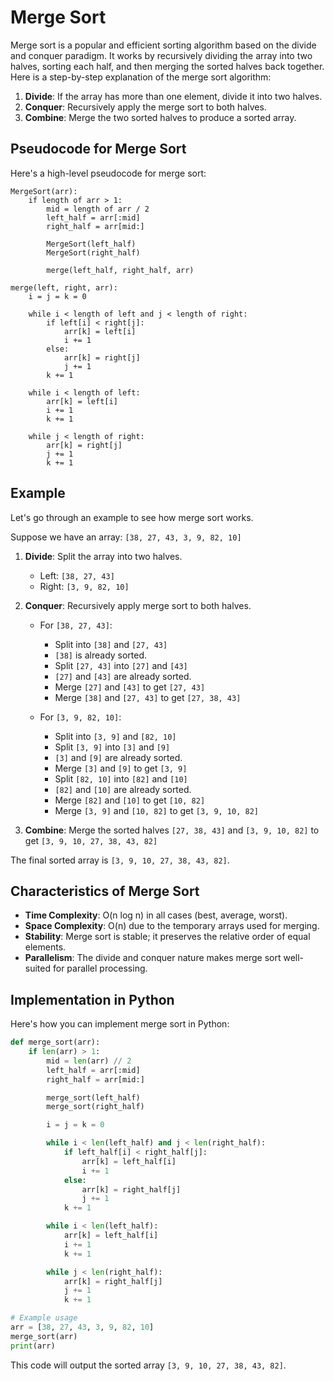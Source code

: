 # Merge Sort

Merge sort is a popular and efficient sorting algorithm based on the divide and conquer paradigm. It works by recursively dividing the array into two halves, sorting each half, and then merging the sorted halves back together. Here is a step-by-step explanation of the merge sort algorithm:

1. **Divide**: If the array has more than one element, divide it into two halves.
2. **Conquer**: Recursively apply the merge sort to both halves.
3. **Combine**: Merge the two sorted halves to produce a sorted array.

## Pseudocode for Merge Sort

Here's a high-level pseudocode for merge sort:

```
MergeSort(arr):
    if length of arr > 1:
        mid = length of arr / 2
        left_half = arr[:mid]
        right_half = arr[mid:]

        MergeSort(left_half)
        MergeSort(right_half)

        merge(left_half, right_half, arr)

merge(left, right, arr):
    i = j = k = 0

    while i < length of left and j < length of right:
        if left[i] < right[j]:
            arr[k] = left[i]
            i += 1
        else:
            arr[k] = right[j]
            j += 1
        k += 1

    while i < length of left:
        arr[k] = left[i]
        i += 1
        k += 1

    while j < length of right:
        arr[k] = right[j]
        j += 1
        k += 1
```

## Example

Let's go through an example to see how merge sort works.

Suppose we have an array: `[38, 27, 43, 3, 9, 82, 10]`

1. **Divide**: Split the array into two halves.
   - Left: `[38, 27, 43]`
   - Right: `[3, 9, 82, 10]`

2. **Conquer**: Recursively apply merge sort to both halves.

   - For `[38, 27, 43]`:
     - Split into `[38]` and `[27, 43]`
     - `[38]` is already sorted.
     - Split `[27, 43]` into `[27]` and `[43]`
     - `[27]` and `[43]` are already sorted.
     - Merge `[27]` and `[43]` to get `[27, 43]`
     - Merge `[38]` and `[27, 43]` to get `[27, 38, 43]`

   - For `[3, 9, 82, 10]`:
     - Split into `[3, 9]` and `[82, 10]`
     - Split `[3, 9]` into `[3]` and `[9]`
     - `[3]` and `[9]` are already sorted.
     - Merge `[3]` and `[9]` to get `[3, 9]`
     - Split `[82, 10]` into `[82]` and `[10]`
     - `[82]` and `[10]` are already sorted.
     - Merge `[82]` and `[10]` to get `[10, 82]`
     - Merge `[3, 9]` and `[10, 82]` to get `[3, 9, 10, 82]`

3. **Combine**: Merge the sorted halves `[27, 38, 43]` and `[3, 9, 10, 82]` to get `[3, 9, 10, 27, 38, 43, 82]`

The final sorted array is `[3, 9, 10, 27, 38, 43, 82]`.

## Characteristics of Merge Sort

- **Time Complexity**: O(n log n) in all cases (best, average, worst).
- **Space Complexity**: O(n) due to the temporary arrays used for merging.
- **Stability**: Merge sort is stable; it preserves the relative order of equal elements.
- **Parallelism**: The divide and conquer nature makes merge sort well-suited for parallel processing.

## Implementation in Python

Here's how you can implement merge sort in Python:

```python
def merge_sort(arr):
    if len(arr) > 1:
        mid = len(arr) // 2
        left_half = arr[:mid]
        right_half = arr[mid:]

        merge_sort(left_half)
        merge_sort(right_half)

        i = j = k = 0

        while i < len(left_half) and j < len(right_half):
            if left_half[i] < right_half[j]:
                arr[k] = left_half[i]
                i += 1
            else:
                arr[k] = right_half[j]
                j += 1
            k += 1

        while i < len(left_half):
            arr[k] = left_half[i]
            i += 1
            k += 1

        while j < len(right_half):
            arr[k] = right_half[j]
            j += 1
            k += 1

# Example usage
arr = [38, 27, 43, 3, 9, 82, 10]
merge_sort(arr)
print(arr)
```

This code will output the sorted array `[3, 9, 10, 27, 38, 43, 82]`.